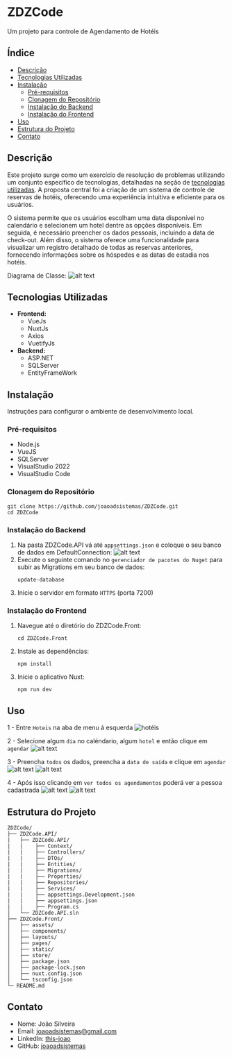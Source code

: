 # ZDZCode

Um projeto para controle de Agendamento de Hotéis

## Índice

- [Descrição](#descrição)
- [Tecnologias Utilizadas](#tecnologias-utilizadas)
- [Instalação](#instalação)
  - [Pré-requisitos](#pré-requisitos)
  - [Clonagem do Repositório](#clonagem-do-repositório)
  - [Instalação do Backend](#instalação-do-backend)
  - [Instalação do Frontend](#instalação-do-frontend)
- [Uso](#uso)
- [Estrutura do Projeto](#estrutura-do-projeto)
- [Contato](#contato)

## Descrição

Este projeto surge como um exercício de resolução de problemas utilizando um conjunto específico de tecnologias, detalhadas na seção de [tecnologias utilizadas](#tecnologias-utilizadas). A proposta central foi a criação de um sistema de controle de reservas de hotéis, oferecendo uma experiência intuitiva e eficiente para os usuários.

O sistema permite que os usuários escolham uma data disponível no calendário e selecionem um hotel dentre as opções disponíveis. Em seguida, é necessário preencher os dados pessoais, incluindo a data de check-out. Além disso, o sistema oferece uma funcionalidade para visualizar um registro detalhado de todas as reservas anteriores, fornecendo informações sobre os hóspedes e as datas de estadia nos hotéis.

Diagrama de Classe:
![alt text](class_diagram.png)

## Tecnologias Utilizadas

- **Frontend:**
  - VueJs
  - NuxtJs
  - Axios
  - VuetifyJs
- **Backend:**
  - ASP.NET
  - SQLServer
  - EntityFrameWork

## Instalação

Instruções para configurar o ambiente de desenvolvimento local.

### Pré-requisitos

- Node.js
- VueJS
- SQLServer
- VisualStudio 2022
- VisualStudio Code

### Clonagem do Repositório

```
git clone https://github.com/joaoadsistemas/ZDZCode.git
cd ZDZCode
```

### Instalação do Backend

1. Na pasta ZDZCode.API vá até `appsettings.json` e coloque o seu banco de dados em DefaultConnection:
   ![alt text](imgs-readme/image.png)
2. Execute o seguinte comando no `gerenciador de pacotes do Nuget` para subir as Migrations em seu banco de dados:
   ```
   update-database
   ```
3. Inicie o servidor em formato `HTTPS` (porta 7200)

### Instalação do Frontend

1. Navegue até o diretório do ZDZCode.Front:
   ```
   cd ZDZCode.Front
   ```
2. Instale as dependências:
   ```
   npm install
   ```
3. Inicie o aplicativo Nuxt:
   ```
   npm run dev
   ```

## Uso

1 - Entre `Hoteis` na aba de menu á esquerda
![hotéis](imgs-readme/image-1.png)

2 - Selecione algum `dia` no caléndario, algum `hotel` e então clique em `agendar`
![alt text](imgs-readme/image-2.png)

3 - Preencha `todos` os dados, preencha a `data de saída` e clique em `agendar`
![alt text](imgs-readme/image-3.png)
![alt text](imgs-readme/image-4.png)

4 - Após isso clicando em `ver todos os agendamentos` poderá ver a pessoa cadastrada
![alt text](imgs-readme/image-5.png)
![alt text](imgs-readme/image-6.png)

## Estrutura do Projeto

```
ZDZCode/
├── ZDZCode.API/
|   ├── ZDZCode.API/
|   |    ├── Context/
|   |    ├── Controllers/
|   |    ├── DTOs/
|   |    ├── Entities/
|   |    ├── Migrations/
|   |    ├── Properties/
|   |    ├── Repositories/
|   |    ├── Services/
|   |    ├── appsettings.Development.json
|   |    ├── appsettings.json
|   |    ├── Program.cs
│   └── ZDZCode.API.sln
├── ZDZCode.Front/
│   ├── assets/
│   ├── components/
│   ├── layouts/
│   ├── pages/
│   ├── static/
│   ├── store/
│   ├── package.json
│   ├── package-lock.json
│   ├── nuxt.config.json
│   └── tsconfig.json
└─ README.md
```

## Contato

- Nome: João Silveira
- Email: joaoadsistemas@gmail.com
- LinkedIn: [this-joao](https://www.linkedin.com/in/this-joao/)
- GitHub: [joaoadsistemas](https://github.com/joaoadsistemas)
